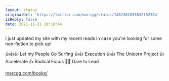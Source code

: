 ```yaml
---
layout: status
originalUrl: 'https://twitter.com/marcgg/status/1462362835632152584'
isReply: false
date: 2021-11-21 10:10:44
---
```


I just updated my site with my recent reads in case you're looking for some non-fiction to pick up!

👍👍👍 Let my People Go Surfing
👍👍 Execution
👍👍 The Unicorn Project 
👍 Accelerate
👍 Radical Focus
🤷‍♂️ Dare to Lead

[marcgg.com/books/](https://marcgg.com/books/)
